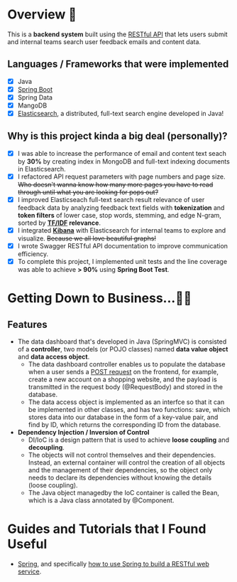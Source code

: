 # Overview :smiling_face_with_three_hearts:

This is a **backend system** built using the [RESTful API](https://www.redhat.com/en/topics/api/what-is-a-rest-api) that lets users submit and internal teams search user feedback emails and content data.

## Languages / Frameworks that were implemented
- [x] Java
- [x] [Spring Boot](https://github.com/spring-projects)
- [x] Spring Data
- [x] MangoDB
- [x] [Elasticsearch](https://www.elastic.co/guide/en/elasticsearch/reference/current/elasticsearch-intro.html), a distributed, full-text search engine developed in Java!

## Why is this project kinda a big deal (personally)?
- [x] I was able to increase the performance of email and content text seach by **30%** by creating index in MongoDB and full-text indexing documents in Elasticsearch.
- [x] I refactored API request parameters with page numbers and page size. ~~Who doesn't wanna know how many more pages you have to read through until what you are looking for pops out?~~
- [x] I improved Elasticseach full-text search result relevance of user feedback data by analyzing feedback text fields with **tokenization** and **token filters** of lower case, stop words, stemming, and edge N-gram, sorted by **[TF/IDF](https://monkeylearn.com/blog/what-is-tf-idf/) relevance**.
- [x] I integrated **[Kibana](https://www.elastic.co/kibana/)** with Elasticsearch for internal teams to explore and visualize. ~~Because we all love beautiful graphs!~~
- [x] I wrote Swagger RESTful API documentation to improve  communication efficiency. 
- [x] To complete this project, I implemented unit tests and the line coverage was able to achieve **> 90%** using **Spring Boot Test**.

# Getting Down to Business...:woman_technologist:
## Features
- The data dashboard that's developed in Java (SpringMVC) is consisted of a **controller**, two models (or POJO classes) named **data value object** and **data access object**.
  - The data dashboard controller enables us to populate the database when a user sends a [POST request](https://en.wikipedia.org/wiki/POST_(HTTP)#:~:text=In%20computing%2C%20POST%20is%20a,submitting%20a%20completed%20web%20form.) on the frontend, for example, create a new account on a shopping website, and the payload is transmitted in the request body (@RequestBody) and stored in the database.
  - The data access object is implemented as an interfce so that it can be implemented in other classes, and has two functions: save, which stores data into our database in the form of a key-value pair, and find by ID, which returns the corresponding ID from the database.
- **Dependency Injection / Inversion of Control**
  - DI/IoC is a design pattern that is used to achieve **loose coupling** and **decoupling**.
  - The objects will not control themselves and their dependencies. Instead, an external container will control the creation of all objects and the management of their dependencies, so the object only needs to declare its dependencies without knowing the details (loose coupling).
  - The Java object managedby the IoC container is called the Bean, which is a Java class annotated by @Component.

# Guides and Tutorials that I Found Useful
- [Spring](https://spring.io/guides), and specifically [how to use Spring to build a RESTful web service](https://spring.io/guides/gs/rest-service/).
